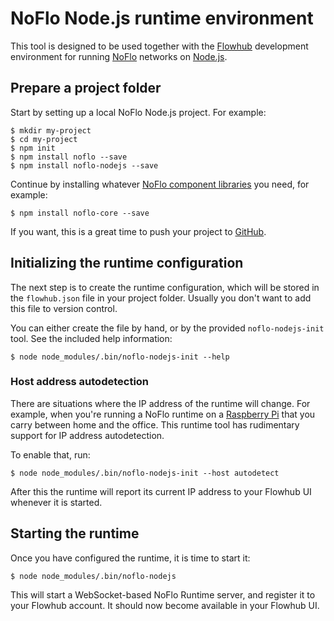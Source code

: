 NoFlo Node.js runtime environment
=================================

This tool is designed to be used together with the [Flowhub](http://flowhub.io/) development environment for running [NoFlo](http://noflojs.org/) networks on [Node.js](http://nodejs.org/).

## Prepare a project folder

Start by setting up a local NoFlo Node.js project. For example:

```shell
$ mkdir my-project
$ cd my-project
$ npm init
$ npm install noflo --save
$ npm install noflo-nodejs --save
```

Continue by installing whatever [NoFlo component libraries](http://noflojs.org/library/) you need, for example:

```shell
$ npm install noflo-core --save
```

If you want, this is a great time to push your project to [GitHub](https://github.com/).

## Initializing the runtime configuration

The next step is to create the runtime configuration, which will be stored in the `flowhub.json` file in your project folder. Usually you don't want to add this file to version control.

You can either create the file by hand, or by the provided `noflo-nodejs-init` tool. See the included help information:

```shell
$ node node_modules/.bin/noflo-nodejs-init --help
```

### Host address autodetection

There are situations where the IP address of the runtime will change. For example, when you're running a NoFlo runtime on a [Raspberry Pi](http://www.raspberrypi.org/) that you carry between home and the office. This runtime tool has rudimentary support for IP address autodetection.

To enable that, run:

```shell
$ node node_modules/.bin/noflo-nodejs-init --host autodetect
```

After this the runtime will report its current IP address to your Flowhub UI whenever it is started.

## Starting the runtime

Once you have configured the runtime, it is time to start it:

```shell
$ node node_modules/.bin/noflo-nodejs
```

This will start a WebSocket-based NoFlo Runtime server, and register it to your Flowhub account. It should now become available in your Flowhub UI.
